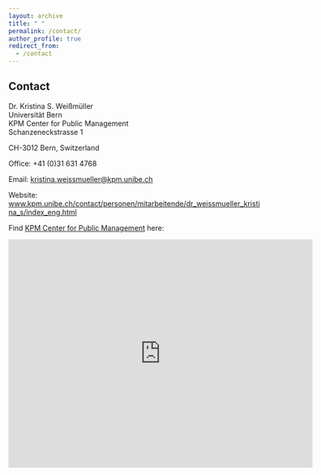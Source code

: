 ```yaml
---
layout: archive
title: " "
permalink: /contact/
author_profile: true
redirect_from:
  - /contact
---
```






Contact
--------
Dr. Kristina S. Weißmüller <br>
Universität Bern <br>
KPM Center for Public Management <br>
Schanzeneckstrasse 1 <br>

CH-3012 Bern, Switzerland

Office: +41 (0)31 631 4768

Email: <a href="mailto:kristina.weissmueller@kpm.unibe.ch">kristina.weissmueller@kpm.unibe.ch</a>

Website: <a href="http://www.kpm.unibe.ch/contact/personen/mitarbeitende/dr_weissmueller_kristina_s/index_eng.html">www.kpm.unibe.ch/contact/personen/mitarbeitende/dr_weissmueller_kristina_s/index_eng.html</a>





Find <a href="https://www.kpm.unibe.ch/">KPM Center for Public Management</a> here:

<iframe src="https://www.google.com/maps/embed?pb=!1m18!1m12!1m3!1d1361.7988455640746!2d7.4348998006477505!3d46.94994559815681!2m3!1f0!2f0!3f0!3m2!1i1024!2i768!4f13.1!3m3!1m2!1s0x478e39bc3c33395f%3A0xb8c92e62f4ac7d60!2sUniS!5e0!3m2!1sde!2sch!4v1604447179156!5m2!1sde!2sch" width="600" height="450" frameborder="0" style="border:0;" allowfullscreen="" aria-hidden="false" tabindex="0"></iframe>
